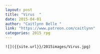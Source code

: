 ```yaml
---
layout: post
title: "Virus  "
date: 2015-04-01
author: "Caitlynn Belle "
link: "https://www.patreon.com/caitlynn"
categories: 2015 rpg
---
```

```
![]({{site.url}}/2015images/Virus.jpg)
```
